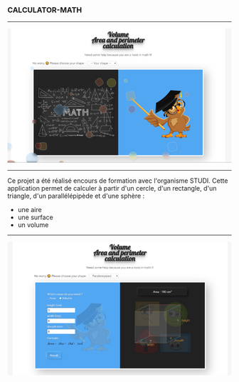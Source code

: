 ### CALCULATOR-MATH

---

![interface app](https://github.com/ABBA-74/calculator-math/blob/main/assets/img/interface-1.png?raw=true)

---

Ce projet a été réalisé encours de formation avec l'organisme STUDI.
Cette application permet de calculer à partir d'un cercle, d'un rectangle, d'un triangle, d'un parallélépipède et d'une sphère :

- une aire
- une surface
- un volume

---

![interface app](https://github.com/ABBA-74/calculator-math/blob/main/assets/img/interface-2.png?raw=true)
